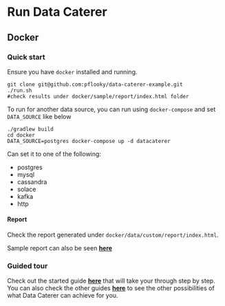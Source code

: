 # Run Data Caterer

## Docker

### Quick start

Ensure you have `docker` installed and running.

```shell
git clone git@github.com:pflooky/data-caterer-example.git
./run.sh
#check results under docker/sample/report/index.html folder
```

To run for another data source, you can run using `docker-compose` and set `DATA_SOURCE` like below

```shell
./gradlew build
cd docker
DATA_SOURCE=postgres docker-compose up -d datacaterer
```

Can set it to one of the following:

- postgres
- mysql
- cassandra
- solace
- kafka
- http

#### Report

Check the report generated under `docker/data/custom/report/index.html`.

Sample report can also be seen [**here**](../sample/report/html/index.html)

### Guided tour

Check out the started guide [**here**](../setup/guide/scenario/first-data-generation.md) that will take your through
step by step. You can also check the other guides [**here**](../setup/guide/index.md) to see the other possibilities of
what Data Caterer can achieve for you.
